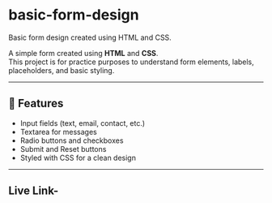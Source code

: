 # basic-form-design
Basic form design created using HTML and CSS.

A simple form created using **HTML** and **CSS**.  
This project is for practice purposes to understand form elements, labels, placeholders, and basic styling.

---

## 🚀 Features
- Input fields (text, email, contact, etc.)
- Textarea for messages
- Radio buttons and checkboxes
- Submit and Reset buttons
- Styled with CSS for a clean design

---

## Live Link- 
